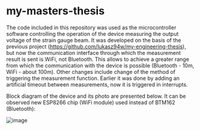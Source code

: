 # my-masters-thesis
The code included in this repository was used as the microcontroller software controlling the operation of the device measuring the output voltage of the strain gauge beam. It was developed on the basis of the previous project (https://github.com/lukasz94w/my-engineering-thesis), but now the communication interface through which the measurement result is sent is WiFi, not Bluetooth. This allows to achieve a greater range from which the communication with the device is possible (Bluetooth - 10m, WiFi - about 100m). Other changes include change of the method of triggering the measurement function. Earlier it was done by adding an artificial timeout between measurements, now it is triggered in interrupts.

Block diagram of the device and its photo are presented below. It can be observed new ESP8266 chip (WiFi module) used instead of BTM162 (Bluetooth):

![image](https://user-images.githubusercontent.com/53697813/160007311-cb9dda8b-147e-477a-b78c-eac4d16e0304.png)


